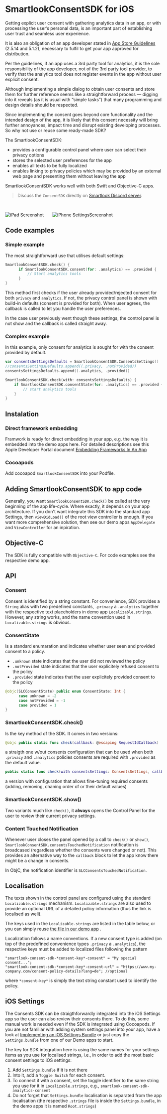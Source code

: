 # SmartlookConsentSDK for iOS

Getting explicit user consent with gathering analytics data in an app, or with processing the user’s personal data, is an important part of establishing user trust and seamless user experience.

It is also an obligation of an app developer stated in [App Store Guidelines](https://developer.apple.com/app-store/review/guidelines/) (2.5.14 and 5.1.2), necessary to fulfil to get your app approved for distribution.

Per the guidelines, if an app uses a 3rd party tool for analytics, it is the sole responsibility of the app developer, not of the 3rd party tool provider, to verify that the analytics tool does not register events in the app without user explicit consent.

Although implementing a simple dialog to obtain user consents and store them for further reference seems like a straightforward process — digging into it reveals (as it is usual with “simple tasks”) that many programming and design details should be respected. 

Since implementing the consent goes beyond core functionality and the intended design of the app, it is likely that this consent necessity will bring further annoyances, impact time and disrupt existing developing processes. 
So why not use or reuse some ready-made SDK?

The SmartlookConsentSDK:
- provides a configurable control panel where user can select their privacy options
- stores the selected user preferences for the app
- enables all texts to be fully localized 
- enables linking to privacy policies which may be provided by an external web page and presenting them without leaving the app

SmartlookConsentSDK works well with both Swift and Objective-C apps.

> Discuss the `ConsentSDK` directly on [Smartlook Discord server](https://discord.gg/SbEt98m).

&nbsp;
&nbsp;


  ![iPad Screenshot](https://github.com/smartlook/ios-consent-sdk/raw/master/readme-media/SmartlookConsentSDKDemo2.gif) &nbsp;&nbsp;&nbsp;&nbsp;&nbsp;  ![iPhone SettingsScreenshot](https://github.com/smartlook/ios-consent-sdk/raw/master/readme-media/ConsentSDK-Settings.png)  

## Code examples
### Simple example 
The most straightforward use that utilises default settings:
```swift
SmartlookConsentSDK.check() {
      if SmartlookConsentSDK.consent(for: .analytics) == .provided {
          // Start analytics tools
      }
}
```

This method first checks if the user already provided/rejected consent for both `privacy` and `analytics`. If not, the privacy control panel is shown with build-in defaults (consent is provided for both). When user agrees, the callback is called to let you handle the user preferences. 

In the case user previously went though these settings, the control panel is not show and the callback is called straight away.

### Complex example 

In this example, only consent for analytics is sought for with the consent provided by default.

```swift
var consentsSettingsDefaults = SmartlookConsentSDK.ConsentsSettings()
//consentsSettingsDefaults.append((.privacy, .notProvided)) 
consentsSettingsDefaults.append((.analytics, .provided))

SmartlookConsentSDK.check(with: consentsSettingsDefaults) {
    if SmartlookConsentSDK.consentState(for: .analytics) == .provided {
        // start analytics tools
    }
}
```

## Instalation

### Direct framework embedding
Framwork is ready for direct embedding in your app, e.g. the way it is embedded into the demo apps here. For detailed descriptions see this Apple Developer Portal document [Embedding Frameworks In An App](https://developer.apple.com/library/archive/technotes/tn2435/_index.html)

### Cocoapods
Add cocoapod `SmartlookConsentSDK` into your Podfile.

## Adding SmartlookConsentSDK to app code

Generally, you want `SmartlookConsentSDK.check()` be called at the very beginning of the app life-cycle. Where exactly, it depends on your app architecture. If you don't want integrate this SDK into the standard app Settings, then `viewDidLoad()` of the root view controller is enough. If you want more comprehensive solution, then see our demo apps `AppDelegate` and `ViewController` for an inpiration.

## Objective-C
The SDK is fully compatible with `Objective-C`. For code examples see the respective demo app.

## API

### Consent
Consent is identified by a string constant. For convenience, SDK provides a `String` alias with two predefined constants, `.privacy` a `.analytics` together with the respective text placeholders in demo app `Localizable.strings`. However, any string works, and the name convention used in `Localizable.strings` is obvious.

### ConsentState
Is a standard enumaration and indicates whether user seen and provided consent to a policy.
- `.unknown` state indicates that the user did not reviewed the policy
- `.notProvided` state indicates that the user explicitely refused consent to the policy
- `.provided` state indicates that the user explicitely provided consent to the policy 
```swift
@objc(SLCConsentState) public enum ConsentState: Int {
      case unknown = -2
      case notProvided = -1
      case provided = 1
}
```
### SmartlookConsentSDK.check()
Is the key method of the SDK. It comes in two versions:

```swift
@objc public static func check(callback: @escaping RequestIdCallback)
``` 
a straigth one w/out consents configuration that can be used when both `.privacy` and `.analytics` policies consents are required with `.provided` as the default value. 

```swift
public static func check(with consentsSettings: ConsentsSettings, callback: @escaping RequestIdCallback)
```  
a version with configuration that allows fine-tuning required consents (adding, removing, chaning order of or their default values) 

### SmartlookConsentSDK.show()
Two variants much like `check()`, it **always** opens the Control Panel for the user to review their current privacy settings.

### Content Touched Notification
Whenever user closes the panel opened by a call to `check()` or `show()`, `SmartlookConsentSDK.consentsTouchedNotification` notification is broadcased (regardless whether the consents were changed or not). This provides an alternative way to the `callback` block to let the app know there might be a change in consents.

In ObjC, the notification identifier is `SLCConsentsTouchedNotification`.

## Localisation
The texts shown in the control panel are configured using the standard `Localizable.strings` mechanism. `Localizable.strings`  are also used to provide an optional URL of a detailed policy information (thus the link is localised as well).

The keys used in the `Localizable.strings` are listed in the table below, or you can simply reuse [the file in our demo app](https://github.com/smartlook/ios-consent-sdk/raw/master/Consents%20Demo/ConsentsDemo/Base.lproj/Localizable.strings) .

Localization follows a name conventions. If a new consent type is added (on top of the predefined convenience types `.privacy` a `.analytics`), the respective keys must be added to localized files following the pattern

```
"smartlook-consent-sdk-*consent-key*-consent" = "My special consent...";
"smartlook-consent-sdk-*consent-key*-consent-url" = "https://www.my-company.com/consent-policy-details?lang=de"; //optional
```

where `*consent-key*` is simply the text string constant used to identify the policy.

## iOS Settings

The Consents SDK can be straigthforwardly integrated into the iOS Settings app so the user can also review their consents there. To do this, some manual work is needed even if the SDK is integrated using Cocoapods. If you are not familiar with adding system settings panel into your app, have a look at [Implementing an iOS Settings Bundle](https://developer.apple.com/library/archive/documentation/Cocoa/Conceptual/UserDefaults/Preferences/Preferences.html) or just copy the `Settings.bundle` from one of our Demo apps to start.

The key for SDK integration here is using the same names for your settings items as you use for localised strings, i.e., in order to add the most basic consent settings to iOS settings:

1. Add `Settings.bundle` if it is not there
2. Into it, add a `Toggle Switch` for each consent.
3. To connect it with a consent, set the toggle identifier to the same string you use for it in `Localizable.strings`, e.g., `smartlook-consent-sdk-analytics-consent`
4. Do not forget that `Settings.bundle` localisation is separated from the app localisation (the respective `.strings` file is inside the `Settings.bundle`, in the demo apps it is named `Root.strings`) 

